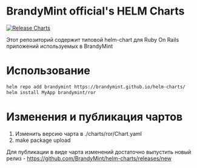 # BrandyMint official's HELM Charts

[![Release Charts](https://github.com/BrandyMint/helm-charts/actions/workflows/release.yml/badge.svg)](https://github.com/BrandyMint/helm-charts/actions/workflows/release.yml)

Этот репозиторий содержит типовой helm-chart для Ruby On Rails приложений используемых в
BrandyMint

# Использование

```sh
helm repo add brandymint https://brandymint.github.io/helm-charts/
helm install MyApp brandymint/ror
```

# Изменения и публикация чартов

1. Изменить версию чарта в ./charts/ror/Chart.yaml
2. make package upload

Для публикации в виде чарта изменений достаточно выпустить новый релиз - https://github.com/BrandyMint/helm-charts/releases/new
